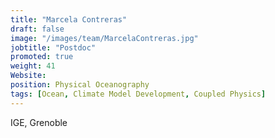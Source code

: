 ```yaml
---
title: "Marcela Contreras"
draft: false
image: "/images/team/MarcelaContreras.jpg"
jobtitle: "Postdoc"
promoted: true
weight: 41
Website:
position: Physical Oceanography
tags: [Ocean, Climate Model Development, Coupled Physics]
---
```


IGE, Grenoble
